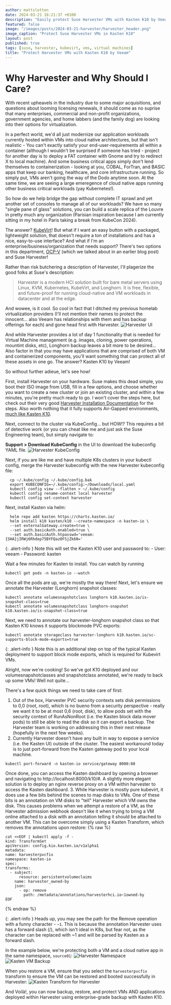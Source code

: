 ```yaml
---
author: mattslotten
date: 2024-03-21 16:21:37 +0100
description: "Easily protect Suse Harvester VMs with Kasten K10 by Veeam"
featured: false
image: "/images/posts/2024-03-21-harvester/harvester_header.png"
image_caption: "Protect Suse Harvester VMs in Kasten K10"
layout: post
published: true
tags: [suse, harvester, kubevirt, vms, virtual machines]
title: "Protect Harvester VMs with Kasten K10 by Veeam"
---
```


Why Harvester and Why Should I Care?
=====================================

With recent upheavels in the industry due to some major acquisitions, and questions about looming licensing renewals, it should come as no suprise that many enterprises, commercial and non-profit organizations, government agencies, and home labbers (and the family dog) are looking into their options for virtualization.

In a perfect world, we'd all just modernize our application workloads currently hosted within VMs into cloud native architectures, but that isn't realistic - You can't exactly satisfy your end-user-requirements all within a container (although I wouldn't be surprised if someone has tried - project for another day is to deploy a FAT container with Gnome and try to redirect X to local machine).  And some business critical apps simply don't lend themselves to containerization - looking at you, COBAL, ForTran, and BASIC apps that keep our banking, healthcare, and core infrastructure running.  So simply put, VMs aren't going the way of the Dodo anytime soon.  At the same time, we are seeing a large emeregence of cloud native apps running other business critical workloads (yay Kubernetes!).

So how do we help bridge the gap without complete IT sprawl and yet another set of consoles to manage all of our workloads? We have so many "single pane of glass" solutions, you can build a scale replica of the Louvre in pretty much any organization (Parisian inspiration because I am currently sitting in my hotel in Paris taking a break from KubeCon 2024).

The answer? [KubeVirt](https://kubevirt.io/)! But what if I want an easy button with a packaged, lightweight solution, that doesn't require a ton of installations and has a nice, easy-to-use interface? And what if I'm an enterprise/business/organization that needs support? There's two options in this department, [OCP-V](./2024-02-11-ocpv-migration) (which we talked about in an earlier blog post) and Suse Harvester!

Rather than risk butchering a description of Harvester, I'll plagerize the good folks at Suse's description:

> Harvester is a modern HCI solution built for bare metal servers using Linux, KVM, Kubernetes, KubeVirt, and Longhorn. It is free, flexible, and future-proof for running cloud-native and VM workloads in datacenter and at the edge.

And wowee, is it cool. So cool in fact that I ditched my previous homelab virtualization providers (I'll not mention their names to protect the innocent... also Veeam has relationships with them and has backup offerings for each) and gone head first with Harvester.
![Harvester UI](/images/posts/2024-03-21-harvester/harvester_ui.png)

And while Harvester provides a lot of day 1 functionality that is needed for Virtual Machine management (e.g. images, cloning, power operations, mountint disks, etc), Longhorn backup leaves a bit more to be desired... Also factor in that you may have applications that are comprised of both VM and containerized components, you'll want something that can protect all of these assets in one go. The answer? Kasten K10 by Veeam!

So without further adieue, let's see how!

First, install Harvester on your hardware. Suse makes this dead simple, you boot their ISO image from USB, fill in a few options, and choose whether you want to create a new cluster or join an existing cluster, and within a few minutes, you're pretty much ready to go. I won't cover the steps here, but check out their very good [Harvester Installation Documentation](https://docs.harvesterhci.io/v1.3/install/index) for the steps. Also worth nothing that it fully supports Air-Gapped environments, [much like Kasten K10](https://docs.kasten.io/latest/install/offline.html).

Next, connect to the cluster via KubeConfig... but HOW!? This requires a bit of detective work (or you can cheat like me and just ask the Suse Engineering team), but simply navigate to:

**Support > Download KubeConfig** in the UI to download the kubeconfig YAML file.
![Harvester KubeConfig](/images/posts/2024-03-21-harvester/harvester_kubeconfig.png)

Next, if you are like me and have multiple K8s clusters in your kubectl config, merge the Harvester kubeconfig with the new Harvester kubeconfig file:
```
  cp ~/.kube/config ~/.kube/config.bak
  export KUBECONFIG=~/.kube/config:~/Downloads/local.yaml
  kubectl config view --flatten > ~/.kube/config
  kubectl config rename-context local harvester
  kubectl config set-context harvester
```

Next, install Kasten via helm:
```
  helm repo add kasten https://charts.kasten.io/
  helm install k10 kasten/k10 --create-namespace -n kasten-io \
  --set externalGateway.create=true \
  --set auth.basicAuth.enabled=true \
  --set auth.basicAuth.htpasswd='veeam:{SHA}jIRWj6Rhdep75BYFQaz0FSjZk60='
```

{: .alert-info }
Note this will set the Kasten K10 user and password to:
    - User: veeam
    - Password: kasten

Wait a few minutes for Kasten to install. You can watch by running
  ```
  kubectl get pods -n kasten-io --watch
  ```

Once all the pods are up, we're mostly the way there!  Next, let's ensure we annotate the Harvester (Longhorn) snapshot classes:
  ```
  kubectl annotate volumesnapshotclass longhorn k10.kasten.io/is-snapshot-class=true
  kubectl annotate volumesnapshotclass longhorn-snapshot k10.kasten.io/is-snapshot-class=true
  ```
Next, we need to annotate our harvester-longhorn snapshot class so that Kasten K10 knows it supports blockmode PVC exports:
  ```
  kubectl annotate storageclass harvester-longhorn k10.kasten.io/sc-supports-block-mode-exports=true
  ```

{: .alert-info }
Note this is an additional step on top of the typical Kasten deployment to support block mode exports, which is required for Kubevirt VMs.


Alright, now we're cooking! So we've got K10 deployed and our volumesnapshotclasses and snapshotclass annotated, we're ready to back up some VMs! Well not quite...

There's a few quick things we need to take care of first:
1. Out of the box, Harvester PVC security contexts sets disk permissions to 0,0 (root, root), which is no bueno from a security perspective - really we want it to be at most 0,6 (root, disk), to allow pods set with the security context of RunAsNonRoot (i.e. the Kasten block data mover pods) to still be able to read the disk so it can export a backup.  The Harvester team is working on addressing this in their next release (hopefully in the next few weeks).
2. Currently Harvester doesn't have any built in way to expose a service (i.e. the Kasten UI) outside of the cluster. The easiest workaround today is to just port-forward from the Kasten gateway pod to your local machine.
```
kubectl port-forward -n kasten-io service/gateway 8000:80
```
Once done, you can access the Kasten dashboard by opening a browser and navigating to http://localhost:8000/k10/#. A slightly more elegant solution is to deploy an nginx reverse proxy on a VM within harvester to access the Kasten dashboard.
3. While Harvester is mostly pure kubevirt, it does use a few bits behind the scenes to map disks to VMs.  One of these bits is an annotation on VM disks to "tell" Harvester which VM owns the disk.  This causes problems when we attempt a restore of a VM, as the Harvester admission webhook doesn't like it when trying to bring a VM online attached to a disk with an annotation telling it should be attached to another VM.  This can be overcome simply using a Kasten Transform, which removes the annotations upon restore:
  {% raw %}
  ```
cat <<EOF | kubectl apply -f -
kind: TransformSet
apiVersion: config.kio.kasten.io/v1alpha1
metadata:
  name: harvesterpvcfix
  namespace: kasten-io
spec:
  transforms:
    - subject:
        resource: persistentvolumeclaims
      name: harvester_owned-by
      json:
        - op: remove
          path: /metadata/annotations/harvesterhci.io~1owned-by
EOF
  ```
{% endraw %}

{: .alert-info }
Heads up, you may see the path for the Remove operation with a funny character - `~1`. This is because the annotation Harvester uses has a forward slash (/), which isn't ideal in K8s, but fear not, as the character can be replaced with ~1 and will be parsed by Kasten as a forward slash.

In the example below, we're protecting both a VM and a cloud native app in the same namespace, `source01`:
![Harvester Namespace](/images/posts/2024-03-21-harvester/harvester_app_vm.png)
![Kasten VM Backup](/images/posts/2024-03-21-harvester/kasten_backup.png)

When you restore a VM, ensure that you select the `harvesterpvcfix` transform to ensure the VM can be restored and booted successfully in Harvester:
![Kasten Transform for Harvester](/images/posts/2024-03-21-harvester/kasten_harvester_transform.png)

And Voilà!, you can now backup, restore, and protect VMs AND applications deployed within Harvester using enterprise-grade backup with Kasten K10.